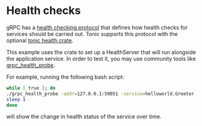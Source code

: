 # Health checks

gRPC has a [health checking protocol](https://github.com/grpc/grpc/blob/master/doc/health-checking.md) that defines how health checks for services should be carried out. Tonic supports this protocol with the optional [tonic health crate](https://docs.rs/tonic-health).

This example uses the crate to set up a HealthServer that will run alongside the application service. In order to test it, you may use community tools like [grpc_health_probe](https://github.com/grpc-ecosystem/grpc-health-probe).

For example, running the following bash script:

```bash
while [ true ]; do
./grpc_health_probe -addr=127.0.0.1:50051 -service=helloworld.Greeter
sleep 1
done
```

will show the change in health status of the service over time.